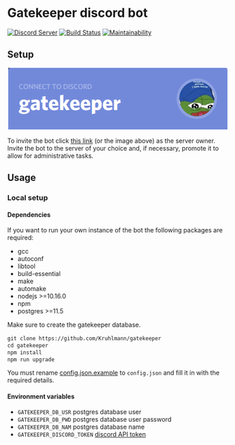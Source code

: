 # Gatekeeper discord bot

[![Discord Server](https://img.shields.io/discord/572880907682447380%20.svg?logo=discord&style=for-the-badge)](https://discord.gg/38wH62F)
[![Build Status](https://img.shields.io/travis/Kruhlmann/gatekeeper.svg?style=for-the-badge)](https://travis-ci.org/Kruhlmann/gatekeeper)
[![Maintainability](https://img.shields.io/codeclimate/maintainability/Kruhlmann/gatekeeper.svg?style=for-the-badge)](https://codeclimate.com/github/Kruhlmann/gatekeeper/maintainability)

## Setup

<p align="center">
  <a href="https://discordapp.com/oauth2/authorize?client_id=637062618535821312&scope=bot&permissions=268435456">
    <img src="doc/connect.png" />
  </a>
</p>

To invite the bot click [this link](https://discordapp.com/oauth2/authorize?client_id=637062618535821312&scope=bot&permissions=268435456) (or the image above) as the server owner. Invite the bot to the server of your choice and, if necessary, promote it to allow for administrative tasks.

## Usage

### Local setup

#### Dependencies

If you want to run your own instance of the bot the following packages are required:

* gcc
* autoconf
* libtool
* build-essential
* make
* automake
* nodejs >=10.16.0
* npm
* postgres >=11.5

Make sure to create the gatekeeper database.

```
git clone https://github.com/Kruhlmann/gatekeeper
cd gatekeeper
npm install
npm run upgrade
```

You must rename [config.json.example](config.json.example) to `config.json` and fill it in with the required details. 

#### Environment variables

* `GATEKEEPER_DB_USR` postgres database user
* `GATEKEEPER_DB_PWD` postgres database user password
* `GATEKEEPER_DB_NAM` postgres database name
* `GATEKEEPER_DISCORD_TOKEN` [discord API token](https://github.com/reactiflux/discord-irc/wiki/Creating-a-discord-bot-&-getting-a-token)
